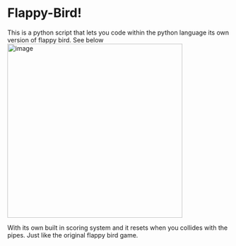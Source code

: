 # Flappy-Bird!

This is a python script that lets you code within the python language its own version of flappy bird.
See below
<img width="396" height="395" alt="image" src="https://github.com/user-attachments/assets/b865f8d0-a649-4817-b6d5-29c18dddc548" />

With its own built in scoring system and it resets when you collides with the pipes. Just like the original flappy bird game. 




